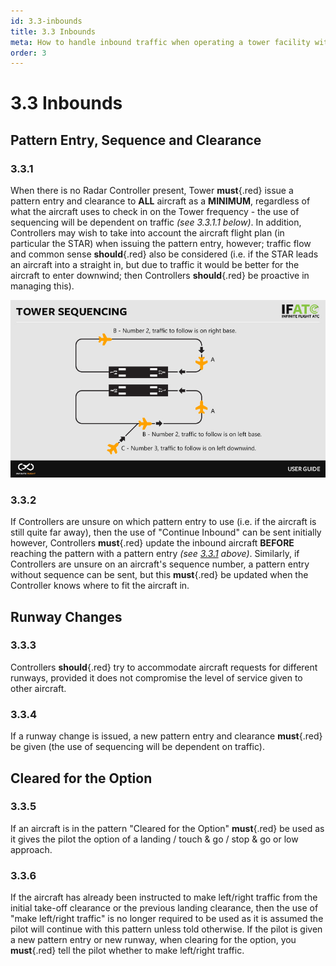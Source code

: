 ```yaml
---
id: 3.3-inbounds
title: 3.3 Inbounds
meta: How to handle inbound traffic when operating a tower facility within Infinite Flight.
order: 3
---
```


# 3.3 Inbounds



## Pattern Entry, Sequence and Clearance



### 3.3.1

When there is no Radar Controller present, Tower **must**{.red} issue a pattern entry and clearance to **ALL** aircraft as a **MINIMUM**, regardless of what the aircraft uses to check in on the Tower frequency - the use of sequencing will be dependent on traffic *(see 3.3.1.1 below)*. In addition, Controllers may wish to take into account the aircraft flight plan (in particular the STAR) when issuing the pattern entry, however; traffic flow and common sense **should**{.red} also be considered (i.e. if the STAR leads an aircraft into a straight in, but due to traffic it would be better for the aircraft to enter downwind; then Controllers **should**{.red} be proactive in managing this).



![Image 3.3.1.1 - Tower Sequencing](_images/manual/graphics/atc-tower-sequencing.jpg)



### 3.3.2

If Controllers are unsure on which pattern entry to use (i.e. if the aircraft is still quite far away), then the use of "Continue Inbound" can be sent initially however, Controllers **must**{.red} update the inbound aircraft **BEFORE** reaching the pattern with a pattern entry *(see [3.3.1](/guide/atc-manual/3.-tower/3.3-inbounds#3.3.1) above)*. Similarly, if Controllers are unsure on an aircraft's sequence number, a pattern entry without sequence can be sent, but this **must**{.red} be updated when the Controller knows where to fit the aircraft in.



## Runway Changes



### 3.3.3

Controllers **should**{.red} try to accommodate aircraft requests for different runways, provided it does not compromise the level of service given to other aircraft.



### 3.3.4

If a runway change is issued, a new pattern entry and clearance **must**{.red} be given (the use of sequencing will be dependent on traffic).



## Cleared for the Option



### 3.3.5    

If an aircraft is in the pattern "Cleared for the Option" **must**{.red} be used as it gives the pilot the option of a landing / touch & go / stop & go or low approach.



### 3.3.6

If the aircraft has already been instructed to make left/right traffic from the initial take-off clearance or the previous landing clearance, then the use of "make left/right traffic" is no longer required to be used as it is assumed the pilot will continue with this pattern unless told otherwise. If the pilot is given a new pattern entry or new runway, when clearing for the option, you **must**{.red} tell the pilot whether to make left/right traffic.
